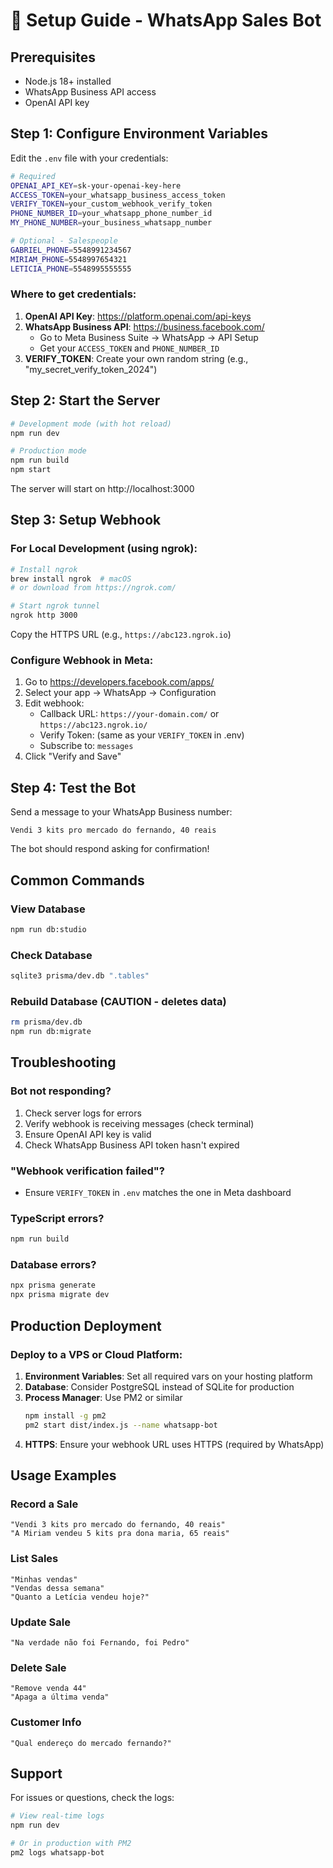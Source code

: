 # 🚀 Setup Guide - WhatsApp Sales Bot

## Prerequisites

- Node.js 18+ installed
- WhatsApp Business API access
- OpenAI API key

## Step 1: Configure Environment Variables

Edit the `.env` file with your credentials:

```bash
# Required
OPENAI_API_KEY=sk-your-openai-key-here
ACCESS_TOKEN=your_whatsapp_business_access_token
VERIFY_TOKEN=your_custom_webhook_verify_token
PHONE_NUMBER_ID=your_whatsapp_phone_number_id
MY_PHONE_NUMBER=your_business_whatsapp_number

# Optional - Salespeople
GABRIEL_PHONE=5548991234567
MIRIAM_PHONE=5548997654321
LETICIA_PHONE=5548995555555
```

### Where to get credentials:

1. **OpenAI API Key**: https://platform.openai.com/api-keys
2. **WhatsApp Business API**: https://business.facebook.com/
   - Go to Meta Business Suite → WhatsApp → API Setup
   - Get your `ACCESS_TOKEN` and `PHONE_NUMBER_ID`
3. **VERIFY_TOKEN**: Create your own random string (e.g., "my_secret_verify_token_2024")

## Step 2: Start the Server

```bash
# Development mode (with hot reload)
npm run dev

# Production mode
npm run build
npm start
```

The server will start on http://localhost:3000

## Step 3: Setup Webhook

### For Local Development (using ngrok):

```bash
# Install ngrok
brew install ngrok  # macOS
# or download from https://ngrok.com/

# Start ngrok tunnel
ngrok http 3000
```

Copy the HTTPS URL (e.g., `https://abc123.ngrok.io`)

### Configure Webhook in Meta:

1. Go to https://developers.facebook.com/apps/
2. Select your app → WhatsApp → Configuration
3. Edit webhook:
   - Callback URL: `https://your-domain.com/` or `https://abc123.ngrok.io/`
   - Verify Token: (same as your `VERIFY_TOKEN` in .env)
   - Subscribe to: `messages`
4. Click "Verify and Save"

## Step 4: Test the Bot

Send a message to your WhatsApp Business number:

```
Vendi 3 kits pro mercado do fernando, 40 reais
```

The bot should respond asking for confirmation!

## Common Commands

### View Database
```bash
npm run db:studio
```

### Check Database
```bash
sqlite3 prisma/dev.db ".tables"
```

### Rebuild Database (CAUTION - deletes data)
```bash
rm prisma/dev.db
npm run db:migrate
```

## Troubleshooting

### Bot not responding?
1. Check server logs for errors
2. Verify webhook is receiving messages (check terminal)
3. Ensure OpenAI API key is valid
4. Check WhatsApp Business API token hasn't expired

### "Webhook verification failed"?
- Ensure `VERIFY_TOKEN` in `.env` matches the one in Meta dashboard

### TypeScript errors?
```bash
npm run build
```

### Database errors?
```bash
npx prisma generate
npx prisma migrate dev
```

## Production Deployment

### Deploy to a VPS or Cloud Platform:

1. **Environment Variables**: Set all required vars on your hosting platform
2. **Database**: Consider PostgreSQL instead of SQLite for production
3. **Process Manager**: Use PM2 or similar
   ```bash
   npm install -g pm2
   pm2 start dist/index.js --name whatsapp-bot
   ```
4. **HTTPS**: Ensure your webhook URL uses HTTPS (required by WhatsApp)

## Usage Examples

### Record a Sale
```
"Vendi 3 kits pro mercado do fernando, 40 reais"
"A Miriam vendeu 5 kits pra dona maria, 65 reais"
```

### List Sales
```
"Minhas vendas"
"Vendas dessa semana"
"Quanto a Letícia vendeu hoje?"
```

### Update Sale
```
"Na verdade não foi Fernando, foi Pedro"
```

### Delete Sale
```
"Remove venda 44"
"Apaga a última venda"
```

### Customer Info
```
"Qual endereço do mercado fernando?"
```

## Support

For issues or questions, check the logs:
```bash
# View real-time logs
npm run dev

# Or in production with PM2
pm2 logs whatsapp-bot
```

